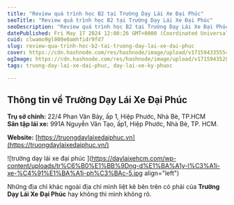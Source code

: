```yaml
---
title: "Review quá trình học B2 tại Trường Dạy Lái Xe Đại Phúc"
seoTitle: "Review quá trình học B2 tại Trường Dạy Lái Xe Đại Phúc"
seoDescription: "Review quá trình học B2 tại Trường Dạy Lái Xe Đại Phúc"
datePublished: Fri May 17 2024 12:00:26 GMT+0000 (Coordinated Universal Time)
cuid: clwamo9gl000e0amhfidr9fd7
slug: review-qua-trinh-hoc-b2-tai-truong-day-lai-xe-dai-phuc
cover: https://cdn.hashnode.com/res/hashnode/image/upload/v1715943355548/8cd3345e-8753-4f65-a881-9acedac24fd6.jpeg
ogImage: https://cdn.hashnode.com/res/hashnode/image/upload/v1715943528294/a03fddc4-1d6e-41a3-b2b2-68f975b37306.jpeg
tags: truong-day-lai-xe-dai-phuc, day-lai-xe-ky-phuoc

---
```


## Thông tin về **Trường Dạy Lái Xe Đại Phúc**

**Trụ sở chính:** 22/4 Phan Văn Bảy, ấp 1, Hiệp Phước, Nhà Bè, TP.HCM  
**Sân tập lái xe:** 991A Nguyễn Văn Tạo, ấp1, Hiệp Phước, Nhà Bè, TP. HCM.

**Website:** [https://truongdaylaixedaiphuc.vn](https://truongdaylaixedaiphuc.vn/)

![trường dạy lái xe đại phúc ](https://daylaixehcm.com/wp-content/uploads/tr%C6%B0%E1%BB%9Dng-d%E1%BA%A1y-l%C3%A1i-xe-%C4%91%E1%BA%A1i-ph%C3%BAc-5.jpg align="left")

Những địa chỉ khác ngoài địa chỉ mình liệt kê bên trên có phải của **Trường Dạy Lái Xe Đại Phúc** hay không thì mình không rõ.